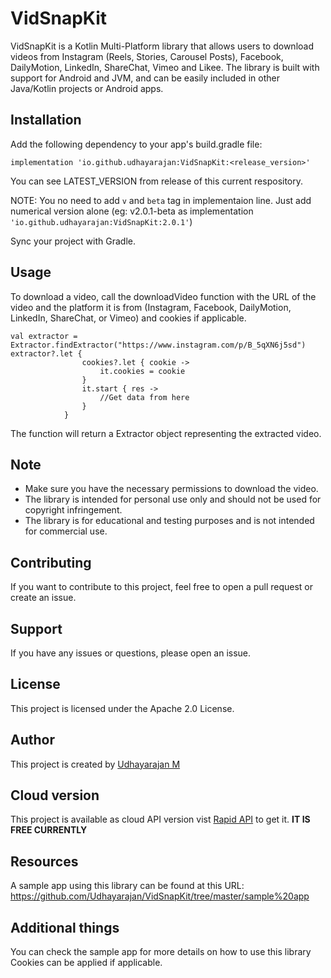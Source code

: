 # VidSnapKit
VidSnapKit is a Kotlin Multi-Platform library that allows users to download videos from Instagram (Reels, Stories, Carousel Posts), Facebook, DailyMotion, LinkedIn, ShareChat, Vimeo and Likee. The library is built with support for Android and JVM, and can be easily included in other Java/Kotlin projects or Android apps.

## Installation
Add the following dependency to your app's build.gradle file:


    implementation 'io.github.udhayarajan:VidSnapKit:<release_version>'

You can see LATEST_VERSION from release of this current respository.

NOTE: You no need to add `v` and `beta` tag in implementaion line. Just add numerical version alone (eg: v2.0.1-beta as implementation `'io.github.udhayarajan:VidSnapKit:2.0.1'`)

Sync your project with Gradle.


## Usage
To download a video, call the downloadVideo function with the URL of the video and the platform it is from (Instagram, Facebook, DailyMotion, LinkedIn, ShareChat, or Vimeo) and cookies if applicable.


    val extractor = Extractor.findExtractor("https://www.instagram.com/p/B_5qXN6j5sd")
    extractor?.let {
                    cookies?.let { cookie ->
                        it.cookies = cookie
                    }
                    it.start { res ->
                        //Get data from here
                    }
                }
The function will return a Extractor object representing the extracted video.

## Note
- Make sure you have the necessary permissions to download the video.
- The library is intended for personal use only and should not be used for copyright infringement.
- The library is for educational and testing purposes and is not intended for commercial use.

## Contributing
If you want to contribute to this project, feel free to open a pull request or create an issue.

## Support
If you have any issues or questions, please open an issue.

## License
This project is licensed under the Apache 2.0 License.

## Author
This project is created by [Udhayarajan M](https://linktr.ee/udhayarajan_m)

## Cloud version
This project is available as cloud API version vist [Rapid API](https://rapidapi.com/mudhayarajan2013/api/vidsnap) to get it. **IT IS FREE CURRENTLY**

## Resources
A sample app using this library can be found at this URL: https://github.com/Udhayarajan/VidSnapKit/tree/master/sample%20app

## Additional things
You can check the sample app for more details on how to use this library
Cookies can be applied if applicable.
